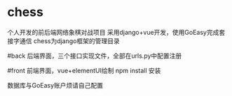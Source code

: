 # chess
个人开发的前后端网络象棋对战项目
采用django+vue开发，使用GoEasy完成套接字通信
chess为django框架的管理目录

#back
后端界面，三个接口实现文件，全部在urls.py中配置注册

#front
前端界面，vue+elementUI绘制
npm install 安装

数据库与GoEasy账户烦请自己配置
